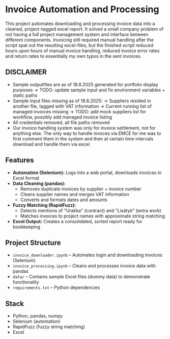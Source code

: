 # Invoice Automation and Processing

This project automates downloading and processing invoice data into a cleaned, project-tagged excel report. It solved a small company problem of not having a full
project management system and interface between different components. Invoicing still required manual handling after the script spat out the resulting excel-files,
but the finished script reduced hours upon hours of manual invoice handling, reduced invoice error rates and return rates to essentially my own typos in the sent invoices.

## DISCLAIMER
- Sample outputfiles are as of 18.8.2025 generated for portfolio display purposes
  -> TODO: update sample input and fix environment variables + static paths
- Sample input files missing as of 18.8.2025:
  -> Suppliers resided in another file, tagged with VAT information
  -> Current running list of managed invoices missing
  -> TODO: add mock suppliers list for workflow, possibly add managed invoice listing
- All credentials removed, all file paths removed
- Our invoice handling system was only for invoice settlement, not for anything else. The only way to handle invoces via EMCE for me was to
  first comment them in the system and then at certain time intervals download and handle them via excel.

## Features
- **Automation (Selenium):** Logs into a web portal, downloads invoices in Excel format  
- **Data Cleaning (pandas):**
  - Removes duplicate invoices by supplier + invoice number
  - Cleans supplier names and merges VAT information
  - Converts and formats dates and amounts
- **Fuzzy Matching (RapidFuzz):**
  - Detects mentions of "Urakka" (contract) and "Lisätyö" (extra work)
  - Matches invoices to project names with approximate string matching
- **Excel Output:** Creates a consolidated, sorted report ready for bookkeeping

## Project Structure
- `invoice_downloader.ipynb` – Automates login and downloading invoices (Selenium)  
- `invoice_processing.ipynb` – Cleans and processes invoice data with pandas  
- `data/` – Contains sample Excel files (dummy data) to demonstrate functionality  
- `requirements.txt` – Python dependencies  

## Stack
- Python, pandas, numpy  
- Selenium (automation)  
- RapidFuzz (fuzzy string matching)  
- Excel
